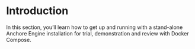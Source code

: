 # Introduction
In this section, you’ll learn how to get up and running with a stand-alone Anchore Engine installation for trial, demonstration and review with Docker Compose.
